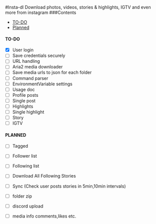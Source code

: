#Insta-dl
Download photos, videos, stories & highlights, IGTV and even more from instagram
###Contents
- [TO-DO](#to-do)
- [Planned](#planned)
#### TO-DO
* [X] User login
* [ ] Save credentials securely
* [ ] URL handling
* [ ] Aria2 media downloader
* [ ] Save media urls to json for each folder
* [ ] Command parser
* [ ] EnvironmentVariable settings
* [ ] Usage doc
* [ ] Profile posts 
* [ ] Single post 
* [ ] Highlights
* [ ] Single highlight
* [ ] Story
* [ ] IGTV
#### PLANNED
* [ ] Tagged
* [ ] Follower list
* [ ] Following list
* [ ] Download All Following Stories
* [ ] Sync (Check user posts stories in 5min,10min intervals)
* [ ] folder zip
* [ ] discord upload
* [ ] media info comments,likes etc.




